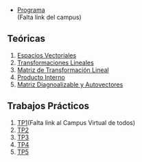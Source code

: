 <body>

<ul>
  <li><a href="resources/Programa.pdf">Programa</a></li> (Falta link del campus)
</ul>

<h2 id="presentaciones">Teóricas</h2>

<ol>
  <li><a href="https://github.com/MatiasCicilia/Algebra2/raw/master/docs/Espacios%20Vectoriales.pdf">Espacios Vectoriales</a></li>
  <li><a href="https://github.com/MatiasCicilia/Algebra2/raw/master/docs/Transformaciones%20Lineales.pdf">
  Transformaciones Lineales</a></li>
  <li><a href="https://github.com/MatiasCicilia/Algebra2/raw/master/docs/Matriz%20de%20Transformacion%20Lineal.pdf">
  Matriz de Transformación Lineal</a></li>
  <li><a href="https://github.com/MatiasCicilia/Algebra2/raw/master/docs/Producto%20Interno.pdf">Producto Interno</a></li>
  <li><a href="https://github.com/MatiasCicilia/Algebra2/raw/master/docs/Matriz%20Diagonalizable%20y%20Autovectores.pdf">
  Matriz Diagnoalizable y Autovectores</a></li>
</ol>

<h2 id="trabajos-prcticos">Trabajos Prácticos</h2>

<ol>
  <li><a href="practice/1">TP1</a>(Falta link al Campus Virtual de todos)</li> 
  <li><a href="practice/2">TP2</a></li>
  <li><a href="practice/3">TP3</a></li>
  <li><a href="practice/4">TP4</a></li>
  <li><a href="practice/5">TP5</a></li>
</ol>

</body>
